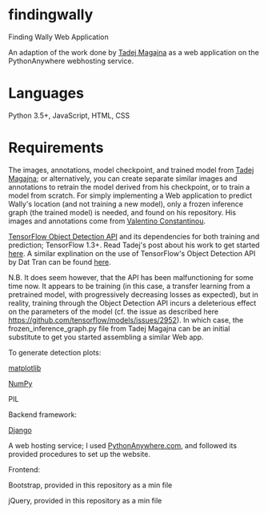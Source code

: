 # findingwally

Finding Wally Web Application

An adaption of the work done by [Tadej Magajna](https://github.com/tadejmagajna/HereIsWally) as a web application on the PythonAnywhere webhosting service.

# Languages

Python 3.5+, JavaScript, HTML, CSS

# Requirements

The images, annotations, model checkpoint, and trained model from [Tadej Magajna](https://github.com/tadejmagajna/HereIsWally); or alternatively, you can create separate similar images and annotations to retrain the model derived from his checkpoint, or to train a model from scratch. For simply implementing a Web application to predict Wally's location (and not training a new model), only a frozen inference graph (the trained model) is needed, and found on his repository. His images and annotations come from [Valentino Constantinou](https://github.com/vc1492a/Hey-Waldo).

[TensorFlow Object Detection API](https://github.com/tensorflow/models/blob/master/research/object_detection/g3doc/installation.md) and its dependencies for both training and prediction; TensorFlow 1.3+. Read Tadej's post about his work to get started [here](https://towardsdatascience.com/how-to-find-wally-neural-network-eddbb20b0b90). A similar explination on the use of TensorFlow's Object Detection API by Dat Tran can be found [here](https://towardsdatascience.com/how-to-train-your-own-object-detector-with-tensorflows-object-detector-api-bec72ecfe1d9).

N.B. It does seem however, that the API has been malfunctioning for some time now. It appears to be training (in this case, a transfer learning from a pretrained model, with progressively decreasing losses as expected), but in reality, training through the Object Detection API incurs a deleterious effect on the parameters of the model (cf. the issue as described here https://github.com/tensorflow/models/issues/2952). In which case, the frozen_inference_graph.py file from Tadej Magajna can be an initial substitute to get you started assembling a similar Web app.

To generate detection plots:

[matplotlib](https://github.com/matplotlib/matplotlib)

[NumPy](https://github.com/numpy/numpy)

PIL

Backend framework:

[Django](https://github.com/django/django)

A web hosting service; I used [PythonAnywhere.com](https://www.pythonanywhere.com/), and followed its provided procedures to set up the website. 

Frontend:

Bootstrap, provided in this repository as a min file

jQuery, provided in this repository as a min file
